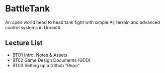 # BattleTank
An open world head to head tank fight with simple AI, terrain and advanced control systems in Unreal4

## Lecture List
* BTO1 Intro, Notes & Assets
* BT02 Game Design Documents (GDD)
* BT03 Setting up a Github "Repo"
